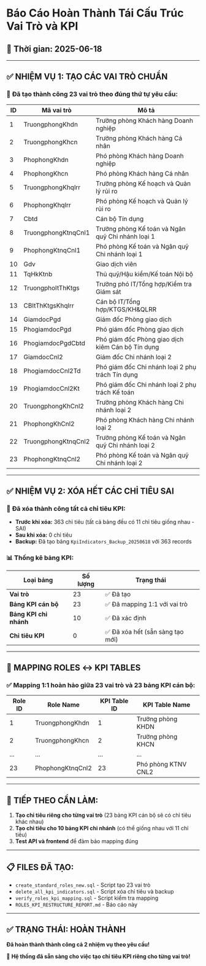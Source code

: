 # Báo Cáo Hoàn Thành Tái Cấu Trúc Vai Trò và KPI

## 📅 Thời gian: 2025-06-18

---

## ✅ **NHIỆM VỤ 1: TẠO CÁC VAI TRÒ CHUẨN**

### 🎯 **Đã tạo thành công 23 vai trò theo đúng thứ tự yêu cầu:**

| ID | Mã vai trò | Mô tả |
|----|------------|--------|
| 1  | TruongphongKhdn | Trưởng phòng Khách hàng Doanh nghiệp |
| 2  | TruongphongKhcn | Trưởng phòng Khách hàng Cá nhân |
| 3  | PhophongKhdn | Phó phòng Khách hàng Doanh nghiệp |
| 4  | PhophongKhcn | Phó phòng Khách hàng Cá nhân |
| 5  | TruongphongKhqlrr | Trưởng phòng Kế hoạch và Quản lý rủi ro |
| 6  | PhophongKhqlrr | Phó phòng Kế hoạch và Quản lý rủi ro |
| 7  | Cbtd | Cán bộ Tín dụng |
| 8  | TruongphongKtnqCnl1 | Trưởng phòng Kế toán và Ngân quỹ Chi nhánh loại 1 |
| 9  | PhophongKtnqCnl1 | Phó phòng Kế toán và Ngân quỹ Chi nhánh loại 1 |
| 10 | Gdv | Giao dịch viên |
| 11 | TqHkKtnb | Thủ quỹ/Hậu kiểm/Kế toán Nội bộ |
| 12 | TruongphoItThKtgs | Trưởng phó IT/Tổng hợp/Kiểm tra Giám sát |
| 13 | CBItThKtgsKhqlrr | Cán bộ IT/Tổng hợp/KTGS/KH&QLRR |
| 14 | GiamdocPgd | Giám đốc Phòng giao dịch |
| 15 | PhogiamdocPgd | Phó giám đốc Phòng giao dịch |
| 16 | PhogiamdocPgdCbtd | Phó giám đốc Phòng giao dịch kiêm Cán bộ Tín dụng |
| 17 | GiamdocCnl2 | Giám đốc Chi nhánh loại 2 |
| 18 | PhogiamdocCnl2Td | Phó giám đốc Chi nhánh loại 2 phụ trách Tín dụng |
| 19 | PhogiamdocCnl2Kt | Phó giám đốc Chi nhánh loại 2 phụ trách Kế toán |
| 20 | TruongphongKhCnl2 | Trưởng phòng Khách hàng Chi nhánh loại 2 |
| 21 | PhophongKhCnl2 | Phó phòng Khách hàng Chi nhánh loại 2 |
| 22 | TruongphongKtnqCnl2 | Trưởng phòng Kế toán và Ngân quỹ Chi nhánh loại 2 |
| 23 | PhophongKtnqCnl2 | Phó phòng Kế toán và Ngân quỹ Chi nhánh loại 2 |

---

## ✅ **NHIỆM VỤ 2: XÓA HẾT CÁC CHỈ TIÊU SAI**

### 🎯 **Đã xóa thành công tất cả chỉ tiêu KPI:**

- **Trước khi xóa:** 363 chỉ tiêu (tất cả bảng đều có 11 chỉ tiêu giống nhau - SAI)
- **Sau khi xóa:** 0 chỉ tiêu 
- **Backup:** Đã tạo bảng `KpiIndicators_Backup_20250618` với 363 records

### 📊 **Thống kê bảng KPI:**

| Loại bảng | Số lượng | Trạng thái |
|-----------|----------|------------|
| **Vai trò** | 23 | ✅ Đã tạo |
| **Bảng KPI cán bộ** | 23 | ✅ Đã mapping 1:1 với vai trò |
| **Bảng KPI chi nhánh** | 10 | ✅ Đã xác định |
| **Chỉ tiêu KPI** | 0 | ✅ Đã xóa hết (sẵn sàng tạo mới) |

---

## 🎯 **MAPPING ROLES ↔ KPI TABLES**

### ✅ **Mapping 1:1 hoàn hảo giữa 23 vai trò và 23 bảng KPI cán bộ:**

| Role ID | Role Name | KPI Table ID | KPI Table Name |
|---------|-----------|--------------|----------------|
| 1 | TruongphongKhdn | 1 | Trưởng phòng KHDN |
| 2 | TruongphongKhcn | 2 | Trưởng phòng KHCN |
| ... | ... | ... | ... |
| 23 | PhophongKtnqCnl2 | 23 | Phó phòng KTNV CNL2 |

---

## 🚀 **TIẾP THEO CẦN LÀM:**

1. **Tạo chỉ tiêu riêng cho từng vai trò** (23 bảng KPI cán bộ sẽ có chỉ tiêu khác nhau)
2. **Tạo chỉ tiêu cho 10 bảng KPI chi nhánh** (có thể giống nhau với 11 chỉ tiêu)
3. **Test API và frontend** để đảm bảo mapping đúng

---

## 📋 **FILES ĐÃ TẠO:**

- `create_standard_roles_new.sql` - Script tạo 23 vai trò
- `delete_all_kpi_indicators.sql` - Script xóa chỉ tiêu và backup
- `verify_roles_kpi_mapping.sql` - Script kiểm tra mapping
- `ROLES_KPI_RESTRUCTURE_REPORT.md` - Báo cáo này

---

## ✅ **TRẠNG THÁI: HOÀN THÀNH**

**Đã hoàn thành thành công cả 2 nhiệm vụ theo yêu cầu!**

🎉 **Hệ thống đã sẵn sàng cho việc tạo chỉ tiêu KPI riêng cho từng vai trò!**
